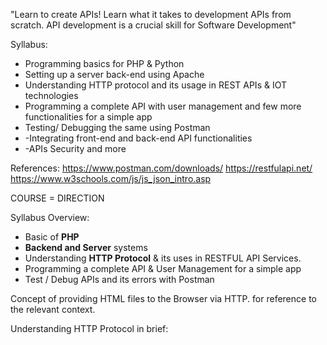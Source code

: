 "Learn to create APIs! Learn what it takes to development APIs from scratch. API development is a crucial skill for Software Development"

Syllabus:
- Programming basics for PHP & Python
- Setting up a server back-end using Apache
- Understanding HTTP protocol and its usage in REST APIs & IOT technologies
- Programming a complete API with user management and few more functionalities for a simple app
- Testing/ Debugging the same using Postman
- -Integrating front-end and back-end API functionalities
- -APIs Security and more

References:
https://www.postman.com/downloads/
https://restfulapi.net/
https://www.w3schools.com/js/js_json_intro.asp

COURSE = DIRECTION

Syllabus Overview:
- Basic of **PHP**
- **Backend and Server** systems
- Understanding **HTTP Protocol** & its uses in RESTFUL API Services.
- Programming a complete API & User Management for a simple app
- Test / Debug APIs and its errors with Postman

Concept of providing HTML files to the Browser via HTTP. for reference to the relevant context.

Understanding HTTP Protocol in brief:


